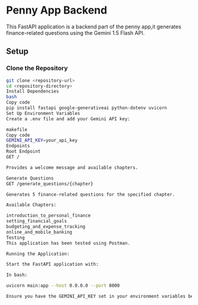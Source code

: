 # Penny App Backend

This FastAPI application is a backend part of the penny app,it generates finance-related questions using the Gemini 1.5 Flash API.

## Setup

### Clone the Repository

```bash
git clone <repository-url>
cd <repository-directory>
Install Dependencies
bash
Copy code
pip install fastapi google-generativeai python-dotenv uvicorn
Set Up Environment Variables
Create a .env file and add your Gemini API key:

makefile
Copy code
GEMINI_API_KEY=your_api_key
Endpoints
Root Endpoint
GET /

Provides a welcome message and available chapters.

Generate Questions
GET /generate_questions/{chapter}

Generates 5 finance-related questions for the specified chapter.

Available Chapters:

introduction_to_personal_finance
setting_financial_goals
budgeting_and_expense_tracking
online_and_mobile_banking
Testing
This application has been tested using Postman.

Running the Application:

Start the FastAPI application with:

In bash:

uvicorn main:app --host 0.0.0.0 --port 8000

Ensure you have the GEMINI_API_KEY set in your environment variables before running the app.
